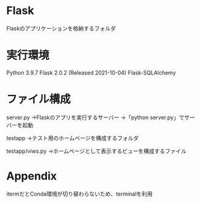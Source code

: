 # Flask
Flaskのアプリケーションを格納するフォルダ

# 実行環境
  Python 3.9.7
  Flask 2.0.2 (Released 2021-10-04)
  Flask-SQLAlchemy

# ファイル構成
  server.py
    →Flaskのアプリを実行するサーバー
    →「python server.py」でサーバーを起動

  testapp
    →テスト用のホームページを構成するフォルダ

  testapp/viws.py
    →ホームページとして表示するビューを構成するファイル

# Appendix
  itermだとConda環境が切り替わらないため、terminalを利用